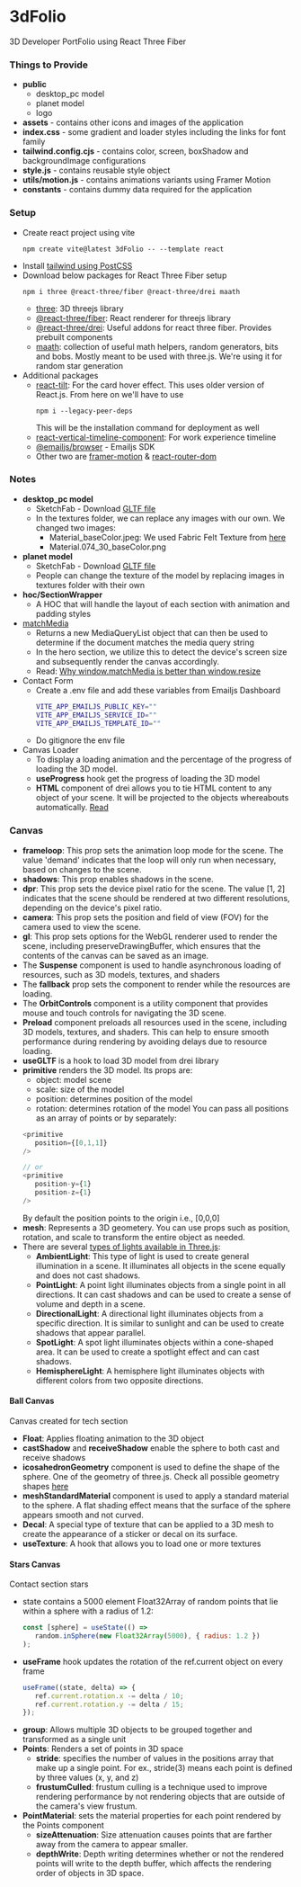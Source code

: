 # 3dFolio

3D Developer PortFolio using React Three Fiber

### Things to Provide

* **public** 
  - desktop_pc model
  - planet model
  - logo
* **assets** - contains other icons and images of the application
* **index.css** - some gradient and loader styles including the links for font family
* **tailwind.config.cjs** - contains color, screen, boxShadow and backgroundImage configurations
* **style.js** - contains reusable style object 
* **utils/motion.js** - contains animations variants using Framer Motion
* **constants** - contains dummy data required for the application


### Setup

* Create react project using vite
  ```shell
  npm create vite@latest 3dFolio -- --template react
  ```
* Install [tailwind using PostCSS](https://tailwindcss.com/docs/installation/using-postcss)
* Download below packages for React Three Fiber setup
  ```shell
  npm i three @react-three/fiber @react-three/drei maath
  ```
  - [three](https://www.npmjs.com/package/three): 3D threejs library
  - [@react-three/fiber](https://www.npmjs.com/package/@react-three/fiber): React renderer for threejs library
  - [@react-three/drei](https://www.npmjs.com/package/@react-three/drei): Useful addons for react three fiber. Provides prebuilt components
  - [maath](https://github.com/pmndrs/maath): collection of useful math helpers, random generators, bits and bobs. Mostly meant to be used with three.js. We're using it for random star generation
* Additional packages
  - [react-tilt](https://www.npmjs.com/package/react-tilt): For the card hover effect. This uses older version of React.js. From here on we'll have to use
    ```shell
    npm i --legacy-peer-deps
    ```
    This will be the installation command for deployment as well
  - [react-vertical-timeline-component](https://www.npmjs.com/package/react-vertical-timeline-component): For work experience timeline
  - [@emailjs/browser](https://www.npmjs.com/package/@emailjs/browser) - Emailjs SDK
  - Other two are [framer-motion](https://www.npmjs.com/package/framer-motion) & [react-router-dom](https://www.npmjs.com/package/react-router-dom)


### Notes

* **desktop_pc model**
  - SketchFab - Download [GLTF file](https://sketchfab.com/3d-models/gaming-desktop-pc-d1d8282c9916438091f11aeb28787b66)
  - In the textures folder, we can replace any images with our own. We changed two images:
    - Material_baseColor.jpeg: We used Fabric Felt Texture from [here](https://www.textures.com/download/PBR0294/134376)
    - Material.074_30_baseColor.png
* **planet model**
  - SketchFab - Download [GLTF file](https://sketchfab.com/3d-models/stylized-planet-789725db86f547fc9163b00f302c3e70)
  - People can change the texture of the model by replacing images in textures folder with their own
* **hoc/SectionWrapper**
  - A HOC that will handle the layout of each section with animation and padding styles
* [matchMedia](https://developer.mozilla.org/en-US/docs/Web/API/Window/matchMedia)
  - Returns a new MediaQueryList object that can then be used to determine if the document matches the media query string
  - In the hero section, we utilize this to detect the device's screen size and subsequently render the canvas accordingly.
  - Read: [Why window.matchMedia is better than window.resize](https://webdevetc.com/blog/matchmedia-events-for-window-resizes/)
* Contact Form
  - Create a .env file and add these variables from Emailjs Dashboard
    ```bash
    VITE_APP_EMAILJS_PUBLIC_KEY=""
    VITE_APP_EMAILJS_SERVICE_ID=""
    VITE_APP_EMAILJS_TEMPLATE_ID=""
    ```
  - Do gitignore the env file
* Canvas Loader
  - To display a loading animation and the percentage of the progress of loading the 3D model.
  - **useProgress** hook get the progress of loading the 3D model
  - **HTML** component of drei allows you to tie HTML content to any object of your scene. It will be projected to the objects whereabouts automatically. [Read](https://github.com/pmndrs/drei#html)

### Canvas

  - **frameloop**: This prop sets the animation loop mode for the scene. The value 'demand' indicates that the loop will only run when necessary, based on changes to the scene.
  - **shadows**: This prop enables shadows in the scene.
  - **dpr**: This prop sets the device pixel ratio for the scene. The value [1, 2] indicates that the scene should be rendered at two different resolutions, depending on the device's pixel ratio.
  - **camera**: This prop sets the position and field of view (FOV) for the camera used to view the scene.
  - **gl**: This prop sets options for the WebGL renderer used to render the scene, including preserveDrawingBuffer, which ensures that the contents of the canvas can be saved as an image.
  - The **Suspense** component is used to handle asynchronous loading of resources, such as 3D models, textures, and shaders
  - The **fallback** prop sets the component to render while the resources are loading.
  - The **OrbitControls** component is a utility component that provides mouse and touch controls for navigating the 3D scene. 
  - **Preload** component preloads all resources used in the scene, including 3D models, textures, and shaders. This can help to ensure smooth performance during rendering by avoiding delays due to resource loading.
  - **useGLTF** is a hook to load 3D model from drei library
  - **primitive** renders the 3D model. Its props are:
    - object:  model scene
    - scale:  size of the model
    - position: determines position of the model
    - rotation: determines rotation of the model
    You can pass all positions as an array of points or by separately:
    ```javascript
    <primitive 
       position={[0,1,1]}
    />
    
    // or
    <primitive 
       position-y={1}
       position-z={1}
    />
    ```
    By default the position points to the origin i.e., [0,0,0]
  - **mesh**:  Represents a 3D geometery. You can use props such as position, rotation, and scale to transform the entire object as needed. 
  - There are several [types of lights available in Three.js](https://threejs.org/docs/#api/en/lights/AmbientLight):
    - **AmbientLight**: This type of light is used to create general illumination in a scene. It illuminates all objects in the scene equally and does not cast shadows.
    - **PointLight**: A point light illuminates objects from a single point in all directions. It can cast shadows and can be used to create a sense of volume and depth in a scene.
    - **DirectionalLight**: A directional light illuminates objects from a specific direction. It is similar to sunlight and can be used to create shadows that appear parallel.
    - **SpotLight**: A spot light illuminates objects within a cone-shaped area. It can be used to create a spotlight effect and can cast shadows.
    - **HemisphereLight**: A hemisphere light illuminates objects with different colors from two opposite directions. 
    

#### Ball Canvas

Canvas created for tech section

* **Float**: Applies floating animation to the 3D object
* **castShadow** and **receiveShadow** enable the sphere to both cast and receive shadows
* **icosahedronGeometry** component is used to define the shape of the sphere. One of the geometry of three.js. Check all possible geometry shapes [here](https://threejs.org/docs/#api/en/geometries/BoxGeometry)
* **meshStandardMaterial** component is used to apply a standard material to the sphere. A flat shading effect means that the surface of the sphere appears smooth and not curved.
* **Decal**: A special type of texture that can be applied to a 3D mesh to create the appearance of a sticker or decal on its surface. 
* **useTexture**: A hook that allows you to load one or more textures

#### Stars Canvas

Contact section stars

* state contains a 5000 element Float32Array of random points that lie within a sphere with a radius of 1.2:
  ```javascript
  const [sphere] = useState(() =>
     random.inSphere(new Float32Array(5000), { radius: 1.2 })
  );
  ```
* **useFrame** hook updates the rotation of the ref.current object on every frame
  ```javascript
  useFrame((state, delta) => {
     ref.current.rotation.x -= delta / 10;
     ref.current.rotation.y -= delta / 15;
  });
  ```
* **group**: Allows multiple 3D objects to be grouped together and transformed as a single unit
* **Points**: Renders a set of points in 3D space
  -  **stride**: specifies the number of values in the positions array that make up a single point. For ex., stride(3) means each point is defined by three values (x, y, and z)
  - **frustumCulled**: frustum culling is a technique used to improve rendering performance by not rendering objects that are outside of the camera's view frustum.
* **PointMaterial**: sets the material properties for each point rendered by the Points component
  - **sizeAttenuation**: Size attenuation causes points that are farther away from the camera to appear smaller.
  - **depthWrite**: Depth writing determines whether or not the rendered points will write to the depth buffer, which affects the rendering order of objects in 3D space.
  
  
